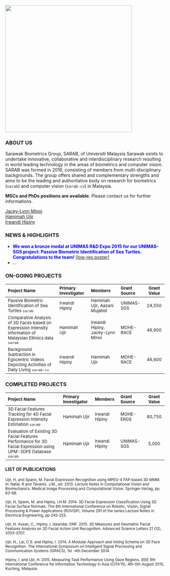 <img src="https://dl.dropboxusercontent.com/s/mg63bc86dt38jow/SARAB.jpeg" width="400">

### ABOUT US
Sarawak Biometrics Group, SARAB, of Universiti Malaysia Sarawak exists to undertake innovative, collaborative and interdisciplinary research resulting in world leading technology in the areas of biometrics and computer vision. SARAB was formed in 2016, consisting of members from multi-disciplinary backgrounds. The group offers shared and complementary strengths and aims to be the leading and authoritative body on research for biometrics (`sarab`) and computer vision (`sarab-cv`) in Malaysia.

**MSCs and PhDs positions are available**. Please contact us for further informations.

<dl>
  <a href="mailto:jacey@unimas.my">Jacey-Lynn Minoi</a></br>
  <a href="mailto:uhamimah@unimas.my">Hamimah Ujir</a></br>
  <a href="mailto:mhihipni@unimas.my">Irwandi Hipiny</a>
</dl>

### NEWS & HIGHLIGHTS
<dl>
<ul>
<li><span style="color:blue;font-weight:bold">We won a bronze medal at UNIMAS R&D Expo 2015 for our UNIMAS-SGS project: Passive Biometric Identification of Sea Turtles. Congratulations to the team!</span> [<a href="https://dl.dropboxusercontent.com/s/41ip2cd3i7j0als/unimasrndexpo2015poster.pdf">low-res poster</a>]</li>
<li>...</li>
</ul>
</dl>



### ON-GOING PROJECTS
<sub>Project Name</sub> | <sub>Primary Investigator</sub> | <sub>Members</sub> | <sub>Grant Source</sub> | <sub>Grant Value</sub>
:------------ | :---------------------|:---------|:--------------|:-------------:
<sub>Passive Biometric Identification of Sea Turtles `sarab`</sub> | <sub>Irwandi Hipiny</sub> | <sub>Hamimah Ujir, Aazani Mujahid</sub> | <sub>UNIMAS-SGS</sub> | <sub>24,550</sub> |
<sub>Comparative Analysis of 3D Faces based on Expression Intensity information of Malaysian Ethnics data `sarab`</sub> | <sub>Hamimah Ujir</sub> | <sub>Irwandi Hipiny, Jacey-Lynn Minoi</sub> | <sub>MOHE-RACE</sub>| <sub>46,900</sub> |
<sub>Background Subtraction in Egocentric Videos Depicting Activities of Daily Living `sarab-cv`</sub> | <sub>Irwandi Hipiny</sub> | <sub>Hamimah Ujir</sub> | <sub>MOHE-RACE</sub> | <sub>46,600</sub> |

### COMPLETED PROJECTS
<sub>Project Name</sub> | <sub>Primary Investigator</sub> | <sub>Members</sub> | <sub>Grant Source</sub> | <sub>Grant Value</sub>
:------------ | :---------------------|:---------|:--------------|:-------------:
<sub>3D Facial Features Tracking for 4D Facial Expression Intensity Estimation `sarab`</sub> | <sub>Hamimah Ujir</sub> | <sub>Irwandi Hipiny</sub> | <sub>MOHE-ERGS</sub> | <sub>80,750</sub> |
<sub>Evaluation of Existing 3D Facial Features Performance for 3D Facial Expression using UPM-3DFE Database `sarab`</sub> |<sub>Hamimah Ujir</sub> | <sub>Irwandi Hipiny</sub> | <sub>UNIMAS-SGS</sub> | <sub>5,000</sub> |

#### LIST OF PUBLICATIONS
<sub>Ujir, H, and Spann, M. Facial Expression Recognition using MPEG-4 FAP-based 3D MMM. In: Natal, R and Tavares, J.M., ed. 2013. Lecture Notes in Computational Vision and Biomechanics: Medical Image Processing and Computational Vision. Springer-Verlag, pp. 63-68.</sub>

<sub>Ujir, H, Spann, M. and Hipiny, I.H.M. 2014. 3D Facial Expression Classification Using 3D Facial Surface Normals. The 8th International Conference on Robotic, Vision, Signal Processing & Power Applications (ROViSP), Volume 291 of the series Lecture Notes in Electrical Engineering, pp 245-253.</sub>

<sub>Ujir, H. Assan, C., Hipiny, I, Iskandar, DNF. 2015. 3D Measures and Geometric Facial Features Analysis on 3D Facial Action Unit Recognition. Advanced Science Letters 21 (12), 3703-3707.</sub>

<sub>Ujir, H., Lai, C.S. and Hipiny, I. 2014.  A Modular Approach and Voting Scheme on 3D Face Recognition. The International Symposium on Intelligent Signal Processing and Communication Systems (ISPACS), 1st -4th December 2014.</sub>

<sub>Hipiny, I.  and Ujir, H. 2015. Measuring Task Performance Using Gaze Regions. IEEE 9th International Conference for Information Technology in Asia (CITA’15), 4th-5th August 2015, Kuching, Malaysia.</sub>
